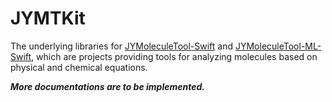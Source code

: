 # JYMTKit
The underlying libraries for [JYMoleculeTool-Swift](https://github.com/jerry0317/JYMoleculeTool-Swift) and [JYMoleculeTool-ML-Swift](https://github.com/jerry0317/JYMoleculeTool-ML-Swift), which are projects providing tools for analyzing molecules based on physical and chemical equations.

***More documentations are to be implemented.***


